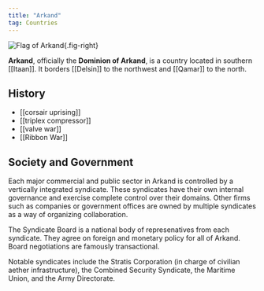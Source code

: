 ```yaml
---
title: "Arkand"
tag: Countries
---
```


![Flag of Arkand](image/arkand_peace.png){.fig-right}

**Arkand**, officially the **Dominion of Arkand**, is a country located in southern [[Itaan]]. It borders [[Delsin]] to the northwest and [[Qamar]] to the north. 

## History

- [[corsair uprising]]
- [[triplex compressor]]
- [[valve war]]
- [[Ribbon War]]

## Society and Government

Each major commercial and public sector in Arkand is controlled by a vertically integrated syndicate. These syndicates have their own internal governance and exercise complete control over their domains. Other firms such as companies or government offices are owned by multiple syndicates as a way of organizing collaboration.

The Syndicate Board is a national body of represenatives from each syndicate. They agree on foreign and monetary policy for all of Arkand. Board negotiations are famously transactional.

Notable syndicates include the Stratis Corporation (in charge of civilian aether infrastructure), the Combined Security Syndicate, the Maritime Union, and the Army Directorate.
